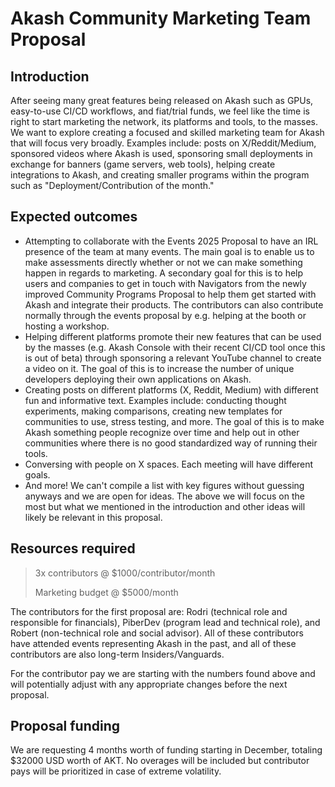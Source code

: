 # Akash Community Marketing Team Proposal

## Introduction

After seeing many great features being released on Akash such as GPUs, easy-to-use CI/CD workflows, and fiat/trial funds, we feel like the time is right to start marketing the network, its platforms and tools, to the masses. We want to explore creating a focused and skilled marketing team for Akash that will focus very broadly. Examples include: posts on X/Reddit/Medium, sponsored videos where Akash is used, sponsoring small deployments in exchange for banners (game servers, web tools), helping create integrations to Akash, and creating smaller programs within the program such as "Deployment/Contribution of the month." 

## Expected outcomes

- Attempting to collaborate with the Events 2025 Proposal to have an IRL presence of the team at many events. The main goal is to enable us to make assessments directly whether or not we can make something happen in regards to marketing. A secondary goal for this is to help users and companies to get in touch with Navigators from the newly improved Community Programs Proposal to help them get started with Akash and integrate their products. The contributors can also contribute normally through the events proposal by e.g. helping at the booth or hosting a workshop.
- Helping different platforms promote their new features that can be used by the masses (e.g. Akash Console with their recent CI/CD tool once this is out of beta) through sponsoring a relevant YouTube channel to create a video on it. The goal of this is to increase the number of unique developers deploying their own applications on Akash.
- Creating posts on different platforms (X, Reddit, Medium) with different fun and informative text. Examples include: conducting thought experiments, making comparisons, creating new templates for communities to use, stress testing, and more. The goal of this is to make Akash something people recognize over time and help out in other communities where there is no good standardized way of running their tools.
- Conversing with people on X spaces. Each meeting will have different goals.
- And more! We can't compile a list with key figures without guessing anyways and we are open for ideas. The above we will focus on the most but what we mentioned in the introduction and other ideas will likely be relevant in this proposal.

## Resources required

> 3x contributors @ $1000/contributor/month
> 
> Marketing budget @ $5000/month

The contributors for the first proposal are: Rodri (technical role and responsible for financials), PiberDev (program lead and technical role), and Robert (non-technical role and social advisor). All of these contributors have attended events representing Akash in the past, and all of these contributors are also long-term Insiders/Vanguards.

For the contributor pay we are starting with the numbers found above and will potentially adjust with any appropriate changes before the next proposal.

## Proposal funding

We are requesting 4 months worth of funding starting in December, totaling $32000 USD worth of AKT. No overages will be included but contributor pays will be prioritized in case of extreme volatility.
